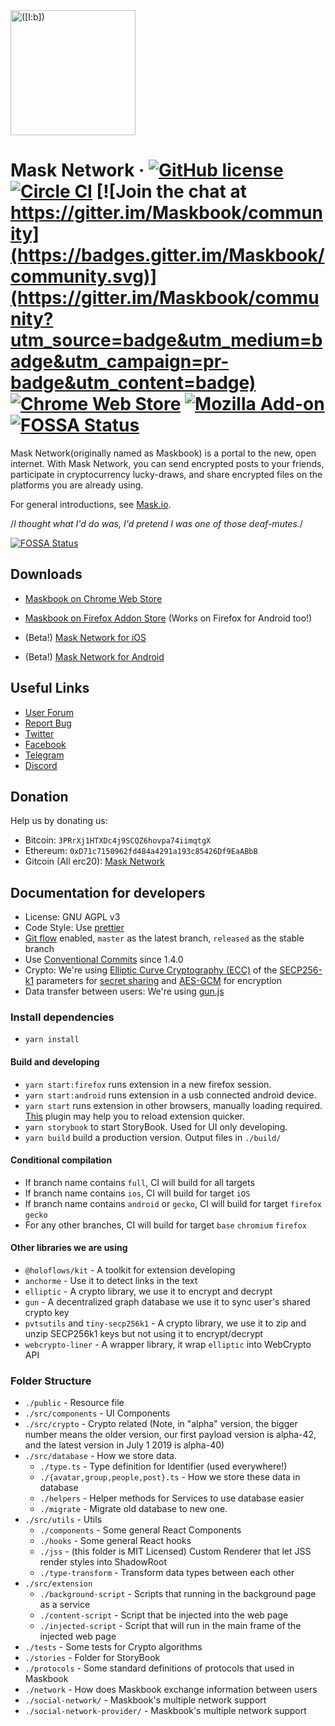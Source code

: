 <a href="https://mask.io/">
  <img src="https://dimensiondev.github.io/Maskbook-VI/assets/Logo/MB--Logo--Geo--ForceCircle--Blue.svg"
       width="200" height="200" title="([I:b])" alt="([I:b])">
</a>

# Mask Network &middot; [![GitHub license](https://img.shields.io/badge/license-AGPL-blue.svg?style=flat-square)](https://github.com/DimensionDev/Maskbook/blob/master/LICENSE) [![Circle CI](https://img.shields.io/circleci/project/github/DimensionDev/Maskbook.svg?style=flat-square&logo=circleci)](https://circleci.com/gh/DimensionDev/Maskbook) [![Join the chat at https://gitter.im/Maskbook/community](https://badges.gitter.im/Maskbook/community.svg)](https://gitter.im/Maskbook/community?utm_source=badge&utm_medium=badge&utm_campaign=pr-badge&utm_content=badge) [![Chrome Web Store](https://img.shields.io/chrome-web-store/v/jkoeaghipilijlahjplgbfiocjhldnap.svg?logo=Maskbook&logoColor=%231c68f3&style=flat-square&label=Chrome%20store)][crext] [![Mozilla Add-on](https://img.shields.io/amo/v/maskbook?label=Firefox%20store&style=flat-square)][fxaddon] [![FOSSA Status](https://app.fossa.io/api/projects/git%2Bgithub.com%2FDimensionDev%2FMaskbook.svg?type=shield)](https://app.fossa.io/projects/git%2Bgithub.com%2FDimensionDev%2FMaskbook?ref=badge_shield)

Mask Network(originally named as Maskbook) is a portal to the new, open internet. With Mask Network, you can send encrypted posts to your friends, participate in cryptocurrency lucky-draws, and share encrypted files on the platforms you are already using.

For general introductions, see [Mask.io](https://mask.io/).

/_I thought what I'd do was, I'd pretend I was one of those deaf-mutes._/

[![FOSSA Status](https://app.fossa.io/api/projects/git%2Bgithub.com%2FDimensionDev%2FMaskbook.svg?type=large)](https://app.fossa.io/projects/git%2Bgithub.com%2FDimensionDev%2FMaskbook?ref=badge_large)

## Downloads

- [Maskbook on Chrome Web Store][crext]
- [Maskbook on Firefox Addon Store][fxaddon] (Works on Firefox for Android too!)
- (Beta!) [Mask Network for iOS][ios]
- (Beta!) [Mask Network for Android][android]

  [crext]: https://chrome.google.com/webstore/detail/maskbook/jkoeaghipilijlahjplgbfiocjhldnap/
  [fxaddon]: https://addons.mozilla.org/en-US/firefox/addon/maskbook/
  [ios]: https://testflight.apple.com/join/OGmGmIg1
  [android]: https://play.google.com/store/apps/details?id=com.dimension.maskbook

## Useful Links

- [User Forum](https://github.com/DimensionDev/Maskbook-Talks)
- [Report Bug](https://mask.io/links/?report-bug)
- [Twitter](https://twitter.com/ProjectMaskbook)
- [Facebook](https://www.facebook.com/realmaskbook)
- [Telegram](https://t.me/maskbook_group)
- [Discord](https://discord.gg/4SVXvj7)

## Donation

Help us by donating us:

- Bitcoin: `3PRrXj1HTXDc4j9SCQZ6hovpa74iimqtgX`
- Ethereum: `0xD71c7150962fd484a4291a193c85426Df9EaABbB`
- Gitcoin (All erc20): [Mask Network](https://gitcoin.co/grants/159/mask-networkmaskbook-the-portal-to-the-new-open-i)

## Documentation for developers

- License: GNU AGPL v3
- Code Style: Use [prettier](https://github.com/prettier/prettier)
- [Git flow](https://github.com/nvie/gitflow) enabled, `master` as the latest branch, `released` as the stable branch
- Use [Conventional Commits](https://www.conventionalcommits.org/) since 1.4.0
- Crypto: We're using [Elliptic Curve Cryptography (ECC)](https://en.wikipedia.org/wiki/ECC) of the [SECP256-k1](https://en.bitcoin.it/wiki/Secp256k1) parameters for [secret sharing](https://en.wikipedia.org/wiki/Elliptic-curve_Diffie–Hellman) and [AES-GCM](https://en.wikipedia.org/wiki/Galois/Counter_Mode) for encryption
- Data transfer between users: We're using [gun.js](https://gun.eco)

### Install dependencies

- `yarn install`

#### Build and developing

- `yarn start:firefox` runs extension in a new firefox session.
- `yarn start:android` runs extension in a usb connected android device.
- `yarn start` runs extension in other browsers, manually loading required.
  [This](https://chrome.google.com/webstore/detail/extensions-reloader/fimgfedafeadlieiabdeeaodndnlbhid) plugin may help you to reload extension quicker.
- `yarn storybook` to start StoryBook. Used for UI only developing.
- `yarn build` build a production version. Output files in `./build/`

#### Conditional compilation

- If branch name contains `full`, CI will build for all targets
- If branch name contains `ios`, CI will build for target `iOS`
- If branch name contains `android` or `gecko`, CI will build for target `firefox` `gecko`
- For any other branches, CI will build for target `base` `chromium` `firefox`

#### Other libraries we are using

- `@holoflows/kit` - A toolkit for extension developing
- `anchorme` - Use it to detect links in the text
- `elliptic` - A crypto library, we use it to encrypt and decrypt
- `gun` - A decentralized graph database we use it to sync user's shared crypto key
- `pvtsutils` and `tiny-secp256k1` - A crypto library, we use it to zip and unzip SECP256k1 keys but not using it to encrypt/decrypt
- `webcrypto-liner` - A wrapper library, it wrap `elliptic` into WebCrypto API

### Folder Structure

- `./public` - Resource file
- `./src/components` - UI Components
- `./src/crypto` - Crypto related (Note, in "alpha" version, the bigger number means the older version, our first payload version is alpha-42, and the latest version in July 1 2019 is alpha-40)
- `./src/database` - How we store data.
  - `./type.ts` - Type definition for Identifier (used everywhere!)
  - `./{avatar,group,people,post}.ts` - How we store these data in database
  - `./helpers` - Helper methods for Services to use database easier
  - `./migrate` - Migrate old database to new one.
- `./src/utils` - Utils
  - `./components` - Some general React Components
  - `./hooks` - Some general React hooks
  - `./jss` - (this folder is MIT Licensed) Custom Renderer that let JSS render styles into ShadowRoot
  - `./type-transform` - Transform data types between each other
- `./src/extension`
  - `./background-script` - Scripts that running in the background page as a service
  - `./content-script` - Script that be injected into the web page
  - `./injected-script` - Script that will run in the main frame of the injected web page
- `./tests` - Some tests for Crypto algorithms
- `./stories` - Folder for StoryBook
- `./protocols` - Some standard definitions of protocols that used in Maskbook
- `./network` - How does Maskbook exchange information between users
- `./social-network/` - Maskbook's multiple network support
- `./social-network-provider/` - Maskbook's multiple network support
